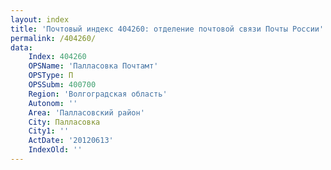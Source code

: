 ```yaml
---
layout: index
title: 'Почтовый индекс 404260: отделение почтовой связи Почты России'
permalink: /404260/
data:
    Index: 404260
    OPSName: 'Палласовка Почтамт'
    OPSType: П
    OPSSubm: 400700
    Region: 'Волгоградская область'
    Autonom: ''
    Area: 'Палласовский район'
    City: Палласовка
    City1: ''
    ActDate: '20120613'
    IndexOld: ''
---
```


